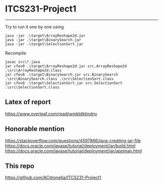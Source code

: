 # ITCS231-Project1
_________________

Try to run it one by one
using 
```
java -jar .\target\ArrayReshape2d.jar 
java -jar .\target\BinarySearch.jar
java -jar .\target\SelectionSort.jar
```

Recompile 
```
javac src\*.java 
jar cfev0 .\target\ArrayReshape2d.jar src.ArrayReshape2d .\src\ArrayReshape2d.class 
jar cfev0 .\target\BinarySearch.jar src.BinarySearch .\src\BinarySearch.class .\src\SelectionSort.class
jar cfev0 .\target\SelectionSort.jar src.SelectionSort .\src\SelectionSort.class
```

Latex of report
---
https://www.overleaf.com/read/wmktdktjndnv



Honorable mention
---
https://stackoverflow.com/questions/4597866/java-creating-jar-file
https://docs.oracle.com/javase/tutorial/deployment/jar/build.html
https://docs.oracle.com/javase/tutorial/deployment/jar/appman.html

This repo
---
https://github.com/ACitronella/ITCS231-Project1